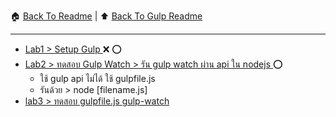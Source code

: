 

:house: [Back To Readme](/readme.md) | :arrow_up: [Back To Gulp Readme](../readme.md)

--- 

- [Lab1 > Setup Gulp ](./lab1/setup_gulp.md) :x: :o: 
- [Lab2 > ทดสอบ Gulp Watch > รัน gulp watch ผ่าน  api ใน nodejs ](./lab2/gulpwatch.md) :o:
    - ใช้ gulp api  ไม่ได้ ใช้ gulpfile.js 
    - รันด้วย  > node [filename.js]
- [lab3 > ทดสอบ gulpfile.js  gulp-watch](./lab3/readme.md) 
